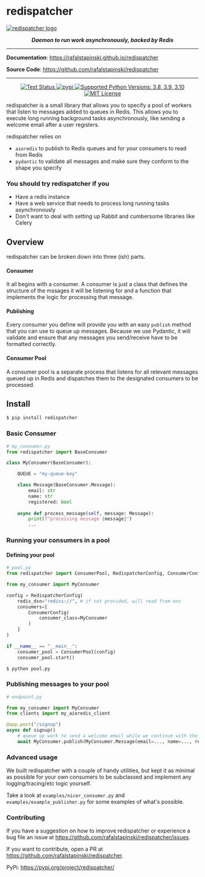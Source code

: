 # redispatcher

<a href="https://rafalstapinski.github.io/redispatcher">
  <img src="https://rafalstapinski.github.io/redispatcher/img/logo.svg" alt="redispatcher logo" />
</a>

<p align="center">
  <strong>
    <em>
        Daemon to run work asynchronously, backed by Redis
    </em>
  </strong>
</p>

---

**Documentation**: <a href="https://rafalstapinski.github.io/redispatcher">https://rafalstapinski.github.io/redispatcher</a>

**Source Code**: <a href="https://github.com/rafalstapinski/redispatcher">https://github.com/rafalstapinski/redispatcher</a>

---

<p align="center">
  <a href="https://github.com/rafalstapinski/redispatcher/actions/workflows/test.yml" target="_blank">
    <img src="https://github.com/rafalstapinski/redispatcher/actions/workflows/test.yml/badge.svg" alt="Test Status" />
  </a>
  <a href="https://pypi.org/project/redispatcher" target="_blank">
    <img src="https://img.shields.io/pypi/v/redispatcher?color=%2334D058" alt="pypi" />
  </a>
  <a href="https://pypi.org/project/redispatcher" target="_blank">
    <img src="https://img.shields.io/pypi/pyversions/redispatcher?color=%23334D058" alt="Supported Python Versions: 3.8, 3.9, 3.10" />
  </a>
  <a href="https://github.com/rafalstapinski/redispatcher/blob/master/LICENSE" target="_blank">
    <img src="https://img.shields.io/pypi/l/redispatcher?color=%23334D058" alt="MIT License" />
  </a>
</p>


redispatcher is a small library that allows you to specify a pool of workers that listen to messages added to queues in Redis. This allows you to execute long running background tasks asynchronously, like sending a welcome email after a user registers.

redispatcher relies on
* `aioredis` to publish to Redis queues and for your consumers to read from Redis
* `pydantic` to validate all messages and make sure they conform to the shape you specify

### You should try redispatcher if you
* Have a redis instance
* Have a web service that needs to process long running tasks asynchronously
* Don't want to deal with setting up Rabbit and cumbersome libraries like Celery


## Overview

redispatcher can be broken down into three (ish) parts.

#### Consumer
It all begins with a consumer. A consumer is just a class that defines the structure of the mssages it will be listening for and a function that implements the logic for processing that message.

#### Publishing
Every consumer you define will provide you with an easy `publish` method that you can use to queue up messages. Because we use Pydantic, it will validate and ensure that any messages you send/receive have to be formatted correctly. 

#### Consumer Pool
A consumer pool is a separate process that listens for all relevant messages queued up in Redis and dispatches them to the designated consumers to be processed.


## Install
```bash
$ pip install redispatcher
```

### Basic Consumer
```python
# my_consumer.py
from redispatcher import BaseConsumer

class MyConsumer(BaseConsumer):

    QUEUE = "my-queue-key"

    class Message(BaseConsumer.Message):
        email: str
        name: str
        registered: bool
    
    async def process_message(self, message: Message):
        print(f"processing message {message}")
        ...

```

### Running your consumers in a pool

#### Defining your pool
```python
# pool.py
from redispatcher import ConsumerPool, RedispatcherConfig, ConsumerConfig

from my_consumer import MyConsumer

config = RedispatcherConfig(
    redis_dsn="rediss://", # if not provided, will read from env
    consumers=[
        ConsumerConfig(
            consumer_class=MyConsumer
        )
    ]
)

if __name__ == "__main__":
    consumer_pool = ConsumerPool(config)
    consumer_pool.start() 
```

```bash
$ python pool.py
```

### Publishing messages to your pool
```python
# endpoint.py

from my_consumer import MyConsumer
from clients import my_aioredis_client

@app.post("/signup")
async def signup()
    # queue up work to send a welcome email while we continue with the rest of our endpoint logic
    await MyConsumer.publish(MyConsumer.Message(email=..., name=..., registered=True), my_aioredis_client)
```


### Advanced usage

We built redispatcher with a couple of handy utilities, but kept it as minimal as possible for your own consumers to be subclassed and implement any logging/tracing/etc logic yourself. 

Take a look at `examples/nicer_consumer.py` and `examples/example_publisher.py` for some examples of what's possible.


### Contributing

If you have a suggestion on how to improve redispatcher or experience a bug file an issue at <https://github.com/rafalstapinski/redispatcher/issues>.

If you want to contribute, open a PR at <https://github.com/rafalstapinski/redispatcher>.

PyPi: <https://pypi.org/project/redispatcher/>
